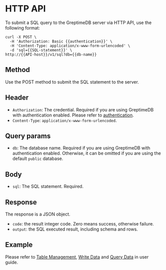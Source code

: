 # HTTP API

To submit a SQL query to the GreptimeDB server via HTTP API, use the following format:

```shell
curl -X POST \
  -H 'Authorization: Basic {{authentication}}' \
  -H 'Content-Type: application/x-www-form-urlencoded' \
  -d 'sql={{SQL-statement}}' \
http://{{API-host}}/v1/sql?db={{db-name}}
```

## Method

Use the POST method to submit the SQL statement to the server.

## Header

- `Authorization`: The credential. Required if you are using GreptimeDB with authentication enabled. Please refer to [authentication](/en/v0.3/user-guide/clients/http-api.md#authentication).
- `Content-Type`: `application/x-www-form-urlencoded`.

## Query params

- `db`: The database name. Required if you are using GreptimeDB with authentication enabled. Otherwise, it can be omitted if you are using the default `public` database.

## Body

- `sql`: The SQL statement. Required.

## Response

The response is a JSON object.

- `code`: the result integer code. Zero means success, otherwise failure.
- `output`: the SQL executed result, including schema and rows.

## Example

Please refer to [Table Management](/en/v0.3/user-guide/table-management.md#http-api), [Write Data](/en/v0.3/user-guide/write-data/sql.md#http-api) and [Query Data](/en/v0.3/user-guide/query-data/sql.md#http-api) in user guide.

